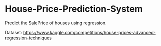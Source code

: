 # House-Price-Prediction-System
Predict the SalePrice of houses using regression.

Dataset: https://www.kaggle.com/competitions/house-prices-advanced-regression-techniques

